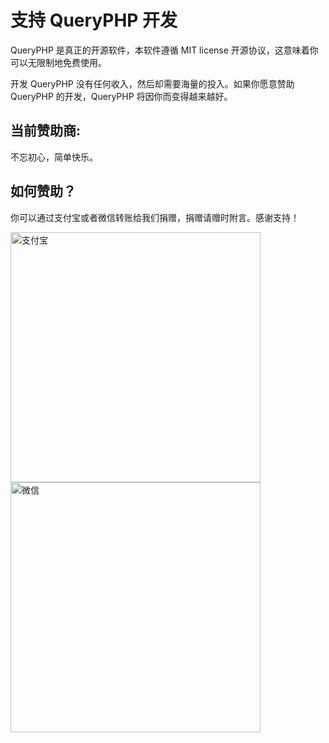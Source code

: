 # 支持 QueryPHP 开发

QueryPHP 是真正的开源软件，本软件遵循 MIT license 开源协议，这意味着你可以无限制地免费使用。

开发 QueryPHP 没有任何收入，然后却需要海量的投入。如果你愿意赞助 QueryPHP 的开发，QueryPHP 将因你而变得越来越好。

## 当前赞助商:

不忘初心，简单快乐。

## 如何赞助？

你可以通过支付宝或者微信转账给我们捐赠，捐赠请赠时附言。感谢支持！

<div class="container">
  <div class="row">
    <div class="col">
      <img height="400" src="/images/alipay.jpg" alt="支付宝" class="border_gray">
    </div>
    <div class="col">
      <img height="400" src="/images/weipay.png" alt="微信" class="border_gray">
    </div>
  </div>
</div>